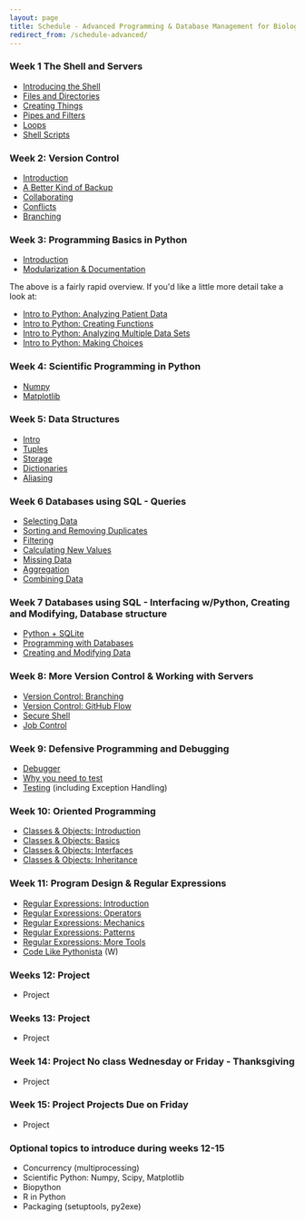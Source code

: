 ```yaml
---
layout: page
title: Schedule - Advanced Programming & Database Management for Biologists
redirect_from: /schedule-advanced/
---
```


### Week 1 The Shell and Servers

* [Introducing the Shell](http://software-carpentry.org/v5/novice/shell/00-intro.html)
* [Files and Directories](http://software-carpentry.org/v5/novice/shell/01-filedir.html)
* [Creating Things](http://software-carpentry.org/v5/novice/shell/02-create.html)
* [Pipes and Filters](http://software-carpentry.org/v5/novice/shell/03-pipefilter.html)
* [Loops](http://software-carpentry.org/v5/novice/shell/04-loop.html)
* [Shell Scripts](http://software-carpentry.org/v5/novice/shell/05-script.html)

### Week 2: Version Control

* [Introduction](http://software-carpentry.org/v5/novice/git/00-intro.html)
* [A Better Kind of Backup](http://software-carpentry.org/v5/novice/git/01-backup.html)
* [Collaborating](http://software-carpentry.org/v5/novice/git/02-collab.html)
* [Conflicts](http://software-carpentry.org/v5/novice/git/03-conflict.html)
* [Branching]()

### Week 3: Programming Basics in Python

* [Introduction](http://nbviewer.ipython.org/github/swcarpentry/bc/blob/master/intermediate/python/01-intro-python.ipynb)
* [Modularization & Documentation](nbviewer.ipython.org/urls/raw.github.com/swcarpentry/bc/master/intermediate/python/02-modularization-documentation.ipynb)

The above is a fairly rapid overview. If you'd like a little more detail take a
look at:

* [Intro to Python: Analyzing Patient Data](http://software-carpentry.org/v5/novice/python/01-numpy.html)
* [Intro to Python: Creating Functions](http://software-carpentry.org/v5/novice/python/02-func.html)
* [Intro to Python: Analyzing Multiple Data Sets](http://software-carpentry.org/v5/novice/python/03-loop.html)
* [Intro to Python: Making Choices](http://software-carpentry.org/v5/novice/python/04-cond.html)

### Week 4: Scientific Programming in Python

* [Numpy](http://nbviewer.ipython.org/urls/github.com/weecology/progbio/raw/master/ipynbs/numpy.ipynb)
* [Matplotlib](http://nbviewer.ipython.org/urls/github.com/weecology/progbio/raw/master/ipynbs/matplotlib.ipynb)

### Week 5: Data Structures

* [Intro](http://software-carpentry.org/v4/setdict/intro.html)
* [Tuples](http://software-carpentry.org/v4/setdict/tuples.html)
* [Storage](http://software-carpentry.org/v4/setdict/storage.html)
* [Dictionaries](http://software-carpentry.org/v4/setdict/dict.html)
* [Aliasing](http://software-carpentry.org/v4/python/alias.html)

### Week 6 Databases using SQL - Queries

* [Selecting Data](http://software-carpentry.org/v5/novice/sql/01-select.html)
* [Sorting and Removing Duplicates](http://software-carpentry.org/v5/novice/sql/02-sort-dup.html)
* [Filtering](http://software-carpentry.org/v5/novice/sql/03-filter.html)
* [Calculating New Values](http://software-carpentry.org/v5/novice/sql/04-calc.html)
* [Missing Data](http://software-carpentry.org/v5/novice/sql/05-null.html)
* [Aggregation](http://software-carpentry.org/v5/novice/sql/06-agg.html)
* [Combining Data](http://software-carpentry.org/v5/novice/sql/07-join.html)

### Week 7 Databases using SQL - Interfacing w/Python, Creating and Modifying, Database structure

* [Python + SQLite](http://nbviewer.ipython.org/urls/github.com/weecology/progbio/raw/master/ipynbs/python-databases.ipynb)
* [Programming with Databases](http://software-carpentry.org/v5/novice/sql/09-prog.html)
* [Creating and Modifying Data](https://github.com/swcarpentry/bc/blob/master/novice/sql/08-create.md)

### Week 8: More Version Control & Working with Servers

* [Version Control: Branching]()
* [Version Control: GitHub Flow]()
* [Secure Shell](https://github.com/swcarpentry/bc/blob/master/intermediate/shell/02-ssh.md)
* [Job Control](https://github.com/swcarpentry/bc/blob/master/intermediate/shell/04-job.md)

### Week 9: Defensive Programming and Debugging

* [Debugger](http://software-carpentry.org/v4/python/debugger.html)
* [Why you need to test](http://ivory.idyll.org/blog/automated-testing-and-research-software.html)
* [Testing](https://github.com/swcarpentry/bc/blob/master/intermediate/python/03-qa.md) (including Exception Handling)

### Week 10: Oriented Programming

* [Classes & Objects: Introduction](http://software-carpentry.org/v4/oop/intro.html)
* [Classes & Objects: Basics](http://software-carpentry.org/v4/oop/basics.html)
* [Classes & Objects: Interfaces](http://software-carpentry.org/v4/oop/interface.html)
* [Classes & Objects: Inheritance](http://software-carpentry.org/v4/oop/inherit.html)

### Week 11: Program Design & Regular Expressions

* [Regular Expressions: Introduction](http://software-carpentry.org/v4/regexp/intro.html)
* [Regular Expressions: Operators](http://software-carpentry.org/v4/regexp/operators.html)
* [Regular Expressions: Mechanics](http://software-carpentry.org/v4/regexp/mechanics.html)
* [Regular Expressions: Patterns](http://software-carpentry.org/v4/regexp/patterns.html)
* [Regular Expressions: More Tools](http://software-carpentry.org/v4/regexp/module.html)
* [Code Like Pythonista](http://python.net/~goodger/projects/pycon/2007/idiomatic/handout.html) (W)

### Weeks 12: Project

* Project

### Weeks 13: Project

* Project

### Week 14: Project **No class Wednesday or Friday - Thanksgiving**

* Project

### Week 15: Project **Projects Due on Friday**

* Project

### Optional topics to introduce during weeks 12-15

* Concurrency (multiprocessing)
* Scientific Python: Numpy, Scipy, Matplotlib
* Biopython
* R in Python
* Packaging (setuptools, py2exe)
